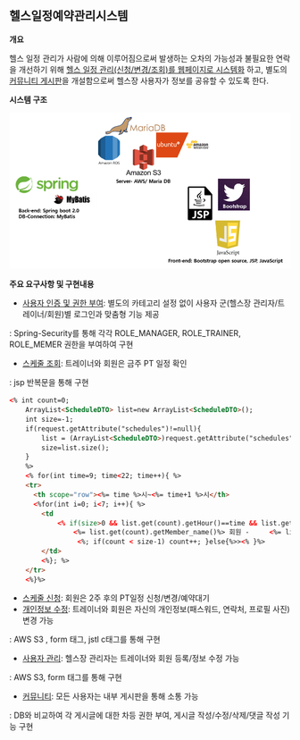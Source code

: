 ## 헬스일정예약관리시스템

**개요**

  헬스 일정 관리가 사람에 의해 이루어짐으로써 발생하는 오차의 가능성과 불필요한 연락을 개선하기 위해 <u>헬스 일정 관리(신청/변경/조회)를 웹페이지로 시스템화</u> 하고, 별도의 <u>커뮤니티 게시판</u>을 개설함으로써 헬스장 사용자가 정보를 공유할 수 있도록 한다.



**시스템 구조**

![system-architecture](https://github.com/SeoJaeyeon/fitnessCenterManagementSystem/blob/master/img/system-architecture.PNG?raw=true)



**주요 요구사항 및 구현내용**

- <u>사용자 인증 및 권한 부여</u>: 별도의 카테고리 설정 없이 사용자 군(헬스장 관리자/트레이너/회원)별 로그인과 맞춤형 기능 제공

: Spring-Security를 통해 각각 ROLE_MANAGER, ROLE_TRAINER, ROLE_MEMER 권한을 부여하여 구현 

- <u>스케줄 조회</u>: 트레이너와 회원은 금주 PT 일정 확인 

: jsp 반복문을 통해 구현 

[schedule.jsp]: https://github.com/SeoJaeyeon/fitnessCenterManagementSystem/blob/master/fitnessCenterManagementSystem/src/main/webapp/WEB-INF/views/schedule.jsp

```html
<% int count=0;
	ArrayList<ScheduleDTO> list=new ArrayList<ScheduleDTO>();
	int size=-1;
	if(request.getAttribute("schedules")!=null){
		list = (ArrayList<ScheduleDTO>)request.getAttribute("schedules");
		size=list.size();
	}
	%>
  	<% for(int time=9; time<22; time++){ %>
    <tr>
      <th scope="row"><%= time %>시~<%= time+1 %>시</th>
	  <%for(int i=0; i<7; i++){ %>
	  	<td
	  		<% if(size>0 && list.get(count).getHour()==time && list.get(count).getDay()==i){%> style="background-color:rgb(204,255,255)">
	  			<%= list.get(count).getMember_name()%> 회원 - 	<%= list.get(count).getTrainer_name()%> 트레이너 
	  			 <%; if(count < size-1) count++; }else{%>><% }%>
	  	</td>
	  	<%}; %>
    </tr>
    <%}%>
```

- <u>스케줄 신청</u>: 회원은 2주 후의 PT일정 신청/변경/예약대기
- <u>개인정보 수정</u>: 트레이너와 회원은 자신의 개인정보(패스워드, 연락처, 프로필 사진) 변경 가능

: AWS S3 , form 태그, jstl c태그를 통해 구현 

[tr_mypage.jsp]: https://github.com/SeoJaeyeon/fitnessCenterManagementSystem/blob/master/fitnessCenterManagementSystem/src/main/webapp/WEB-INF/views/trainer/tr_mypage.jsp
[TrainerController.java]:https://github.com/SeoJaeyeon/fitnessCenterManagementSystem/blob/master/fitnessCenterManagementSystem/src/main/java/kr/ac/fcm/controller/TrainerController.java

- <u>사용자 관리</u>: 헬스장 관리자는 트레이너와 회원 등록/정보 수정 가능

: AWS S3, form 태그를 통해 구현

- <u>커뮤니티</u>: 모든 사용자는 내부 게시판을 통해 소통 가능

: DB와 비교하여 각 게시글에 대한 차등 권한 부여, 게시글 작성/수정/삭제/댓글 작성 기능 구현
